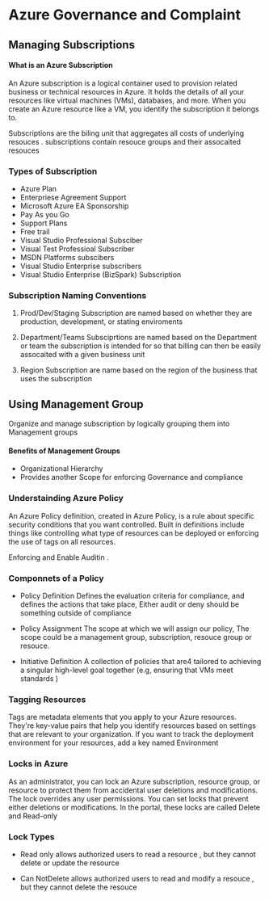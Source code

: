 # Azure Governance and Complaint 

## Managing Subscriptions 

#### What is an Azure Subscription 
An Azure subscription is a logical container used to provision related business or technical resources in Azure. It holds the details of all your resources like virtual machines (VMs), databases, and more. When you create an Azure resource like a VM, you identify the subscription it belongs to.   

Subscriptions are the biling unit that aggregates all costs of underlying resouces . 
subscriptions contain resouce groups and their assocaited resouces 

### Types of Subscription 
* Azure Plan 
* Enterpriese Agreement Support 
* Microsoft Azure EA Sponsorship 
* Pay As you Go 
* Support Plans 
* Free trail 
* Visual Studio Professional Subsciber 
* Visual Test Professioal Subscriber 
* MSDN Platforms subscibers 
* Visual Studio Enterprise subscribers 
* Visual Studio Enterprise (BizSpark) Subscription 


### Subscription Naming Conventions 

1. Prod/Dev/Staging 
Subscription are named based on whether they are production, development, or stating enviroments 

2. Department/Teams 
Subsciprtions are named based on the Department or team the subscription is intended for so that billing can then be easily assocaited with a given business unit 

3. Region 
Subscription are name based on the region of the business that uses the subscription


## Using Management Group 

Organize and manage subscription by logically grouping them into Management groups

#### Benefits of Management Groups 
* Organizational Hierarchy 
* Provides another Scope for enforcing Governance and compliance 

### Understainding Azure Policy 
An Azure Policy definition, created in Azure Policy, is a rule about specific security conditions that you want controlled. Built in definitions include things like controlling what type of resources can be deployed or enforcing the use of tags on all resources.

Enforcing and Enable Auditin . 

### Componnets of a Policy 
* Policy Definition 
Defines the evaluation criteria for compliance, and defines the actions that take place, Either audit or deny should be something outside of compliance 

* Policy Assignment 
The scope at which we will assign our policy, The scope could be a management group, subscription, resouce group or resouce. 

* Initiative Definition 
A collection of policies that are4 tailored to achieving a singular high-level goal together (e.g, ensuring that VMs meet standards )

### Tagging Resources 
Tags are metadata elements that you apply to your Azure resources. They're key-value pairs that help you identify resources based on settings that are relevant to your organization. If you want to track the deployment environment for your resources, add a key named Environment 

### Locks in Azure 
As an administrator, you can lock an Azure subscription, resource group, or resource to protect them from accidental user deletions and modifications. The lock overrides any user permissions. You can set locks that prevent either deletions or modifications. In the portal, these locks are called Delete and Read-only

### Lock Types 
* Read only allows authorized users to read a resource , but they cannot delete or update the resource 

* Can NotDelete allows authorized users to read and modify a resouce , but they cannot delete the resouce  